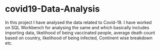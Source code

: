 # covid19-Data-Analysis
In this project I have analysed the data related to Covid-19. I have worked on SQL Workbench for analysing the same and which basically includes importing data, likelihood of being vaccinated people, average death count based on country, likelihood of being infected, Continent wise breakdown etc.
